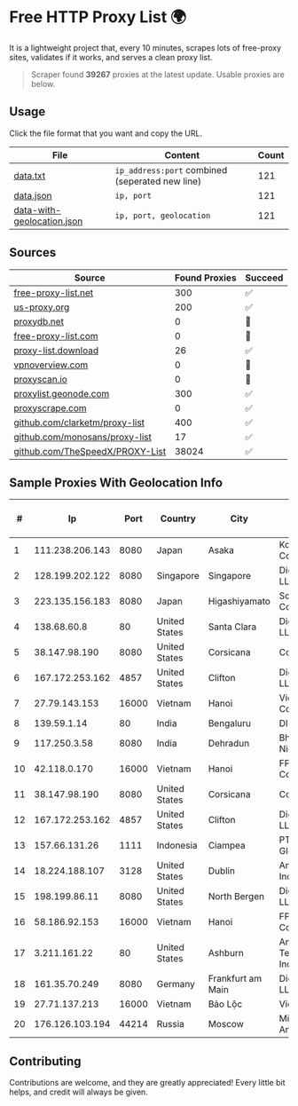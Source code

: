 
# Free HTTP Proxy List 🌍

It is a lightweight project that, every 10 minutes, scrapes lots of free-proxy sites, validates if it works, and serves a clean proxy list.


> Scraper found **39267** proxies at the latest update. Usable proxies are below.

## Usage

Click the file format that you want and copy the URL.


|File|Content|Count|
|----|-------|-----|
|[data.txt](https://raw.githubusercontent.com/themiralay/Proxy-List-World/master/data.txt)|`ip_address:port` combined (seperated new line)|121|
|[data.json](https://raw.githubusercontent.com/themiralay/Proxy-List-World/master/data.json)|`ip, port`|121|
|[data-with-geolocation.json](https://raw.githubusercontent.com/themiralay/Proxy-List-World/master/data-with-geolocation.json)|`ip, port, geolocation`|121|

## Sources

|Source|Found Proxies|Succeed|
|------|-------------|-------|
|[free-proxy-list.net](https://free-proxy-list.net)|300|✅|
|[us-proxy.org](https://www.us-proxy.org)|200|✅|
|[proxydb.net](http://proxydb.net)|0|🚫|
|[free-proxy-list.com](https://free-proxy-list.com/?page=&port=&type%5B%5D=http&type%5B%5D=https&up_time=0&search=Search)|0|🚫|
|[proxy-list.download](https://www.proxy-list.download/HTTP)|26|✅|
|[vpnoverview.com](https://vpnoverview.com/privacy/anonymous-browsing/free-proxy-servers)|0|🚫|
|[proxyscan.io](https://www.proxyscan.io)|0|🚫|
|[proxylist.geonode.com](https://proxylist.geonode.com/api/proxy-list?limit=300&page=1&sort_by=lastChecked&sort_type=desc&protocols=http,https)|300|✅|
|[proxyscrape.com](https://api.proxyscrape.com/v2/?request=displayproxies&protocol=http&timeout=10000&country=all&ssl=all&anonymity=all)|0|✅|
|[github.com/clarketm/proxy-list](https://raw.githubusercontent.com/clarketm/proxy-list/master/proxy-list-raw.txt)|400|✅|
|[github.com/monosans/proxy-list](https://raw.githubusercontent.com/monosans/proxy-list/main/proxies/http.txt)|17|✅|
|[github.com/TheSpeedX/PROXY-List](https://raw.githubusercontent.com/TheSpeedX/PROXY-List/master/http.txt)|38024|✅|


## Sample Proxies With Geolocation Info

|#|Ip|Port|Country|City|Internet Service Provider|
|-|--|----|-------|----|-------------------------|
|1|111.238.206.143|8080|Japan|Asaka|Kddi Corporation|
|2|128.199.202.122|8080|Singapore|Singapore|DigitalOcean, LLC|
|3|223.135.156.183|8080|Japan|Higashiyamato|So-net Corporation|
|4|138.68.60.8|80|United States|Santa Clara|DigitalOcean, LLC|
|5|38.147.98.190|8080|United States|Corsicana|Corsicana ISD|
|6|167.172.253.162|4857|United States|Clifton|DigitalOcean, LLC|
|7|27.79.143.153|16000|Vietnam|Hanoi|Viettel Corporation|
|8|139.59.1.14|80|India|Bengaluru|DIGITALOCEAN|
|9|117.250.3.58|8080|India|Dehradun|Bharat Sanchar Nigam Ltd|
|10|42.118.0.170|16000|Vietnam|Hanoi|FPT Telecom Company|
|11|38.147.98.190|8080|United States|Corsicana|Corsicana ISD|
|12|167.172.253.162|4857|United States|Clifton|DigitalOcean, LLC|
|13|157.66.131.26|1111|Indonesia|Ciampea|PT Nararya Global Network|
|14|18.224.188.107|3128|United States|Dublin|Amazon.com, Inc.|
|15|198.199.86.11|8080|United States|North Bergen|DigitalOcean, LLC|
|16|58.186.92.153|16000|Vietnam|Hanoi|FPT Telecom Company|
|17|3.211.161.22|80|United States|Ashburn|Amazon Technologies Inc.|
|18|161.35.70.249|8080|Germany|Frankfurt am Main|DigitalOcean, LLC|
|19|27.71.137.213|16000|Vietnam|Bảo Lộc|Viettel Group|
|20|176.126.103.194|44214|Russia|Moscow|Miglovets Egor Andreevich|



## Contributing

Contributions are welcome, and they are greatly appreciated! Every
little bit helps, and credit will always be given.

